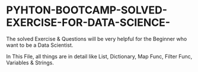 # PYHTON-BOOTCAMP-SOLVED-EXERCISE-FOR-DATA-SCIENCE-
The solved Exercise &amp; Questions will be very helpful for the Beginner who want to be a Data Scientist.

In This File, all things are in detail like List, Dictionary, Map Func, Filter Func, Variables & Strings.
